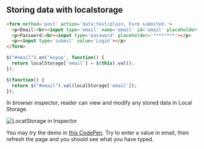 ## Storing data with localstorage

``` html
<form method='post' action='data:text/plain, Form submited.'>
  <p>Email:<br><input type='email' name='email' id='email' placeholder='test@example.com'></p>
  <p>Password:<br><input type='password' placeholder='********'></p>
  <p><input type='submit' value='Login'></p>
</form>
```

``` javascript
$("#email").on('keyup', function() {
  return localStorage['email'] = $(this).val();
});

$(function() {
  return $("#email").val(localStorage['email']);
});
```

In browser inspector, reader can view and modify any stored data in Local Storage.

![LocatStorage in Inspector](images/localstorage-in-inspcetor.png)

You may try the demo in [this CodePen](http://codepen.io/makzan/pen/KwhLm). Try to enter a value in email, then refresh the page and you should see what you have typed.

